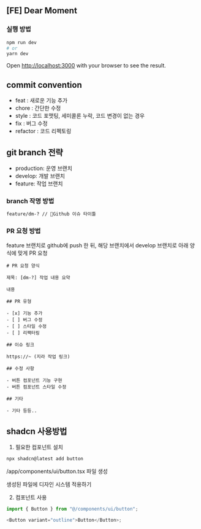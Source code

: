 ## [FE] Dear Moment

### 실행 방법

```bash
npm run dev
# or
yarn dev
```

Open [http://localhost:3000](http://localhost:3000) with your browser to see the result.

## commit convention

- feat : 새로운 기능 추가
- chore : 간단한 수정
- style : 코드 포맷팅, 세미콜론 누락, 코드 변경이 없는 경우
- fix : 버그 수정
- refactor : 코드 리펙토링

## git branch 전략

- production: 운영 브랜치
- develop: 개발 브랜치
- feature: 작업 브랜치

### branch 작명 방법

```bash
feature/dm-? // Github 이슈 타이틀
```

### PR 요청 방법

feature 브랜치로 github에 push 한 뒤, 해당 브랜치에서 develop 브랜치로 아래 양식에 맞게 PR 요청

```
# PR 요청 양식

제목: [dm-?] 작업 내용 요약

내용

## PR 유형

- [x] 기능 추가
- [ ] 버그 수정
- [ ] 스타일 수정
- [ ] 리팩터링

## 이슈 링크

https://~ (지라 작업 링크)

## 수정 사항

- 버튼 컴포넌트 기능 구현
- 버튼 컴포넌트 스타일 수정

## 기타

- 기타 등등..
```

## shadcn 사용방법

1. 필요한 컴포넌트 설치

```bash
npx shadcn@latest add button
```

/app/components/ui/button.tsx 파일 생성

생성된 파일에 디자인 시스템 적용하기

2. 컴포넌트 사용

```js
import { Button } from "@/components/ui/button";

<Button variant="outline">Button</Button>;
```
